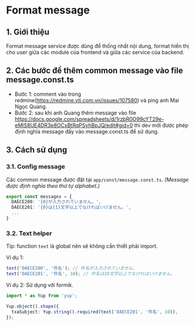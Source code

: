 # Format message

## 1. Giới thiệu
Format message service được dùng để thống nhất nội dung, format hiển thị cho user giữa các module của frontend và giữa các service của backend.

## 2. Các bước để thêm common message vào file message.const.ts
- Bước 1: comment vào trong redmine(https://redmine.vti.com.vn/issues/107580) và ping anh Mai Ngọc Quang.
- Bước 2: sau khi anh Quang thêm message vào file https://docs.google.com/spreadsheets/d/1rzbR0O99cYT29e-eMlS8UE4DR3e8OCxBtRqPSyhBpJQ/edit#gid=0 thì dev mới được phép định nghĩa message đấy vào message.const.ts để sử dụng.

## 3. Cách sử dụng
### 3.1. Config message
Các common message được đặt tại `app/const/message.const.ts`.
_(Message được định nghĩa theo thứ tự alphabet.)_
```ts
export const messages = {
  DAECE200: '{0}が入力されていません。',
  DAECE201: '{0}は{1}文字以上でなければいけません。',
  ...
}
```

### 3.2. Text helper
Tip: function `text` là global nên sẽ không cần thiết phải import.

Ví dụ 1:
```ts
text('DAECE200', '件名'); // 件名が入力されていません。
text('DAECE201', '件名', 10); // 件名は10文字以上でなければいけません。
```

Ví dụ 2: Sử dụng với formik.
```ts
import * as Yup from 'yup';

Yup.object().shape({
  txaSubject: Yup.string().required(text('DAECE201', '件名', 10)),
});
```
